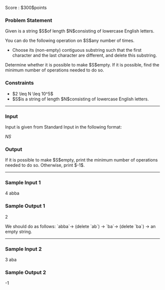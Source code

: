 
<div>

<span>

<span>

<p>
Score : $300$points
</p>

<div>

<section>

### **Problem Statement**

<p>
Given is a string $S$of length $N$consisting of lowercase English letters.
</p>

<p>
You can do the following operation on $S$any number of times.
</p>

<ul>

<li>
Choose its (non-empty) contiguous substring such that the first character and the last character are different, and delete this substring.
</li>

</ul>

<p>
Determine whether it is possible to make $S$empty. If it is possible, find the minimum number of operations needed to do so.
</p>

</section>

</div>

<div>

<section>

### **Constraints**

<ul>

<li>
$2 \leq N \leq 10^5$
</li>

<li>
$S$is a string of length $N$consisting of lowercase English letters.
</li>

</ul>

</section>

</div>

---

<div>

<div>

<section>

### **Input**

<p>
Input is given from Standard Input in the following format:
</p>

<div>

$N$$S$
</div>

</section>

</div>

<div>

<section>

### **Output**

<p>
If it is possible to make $S$empty, print the minimum number of operations needed to do so.
Otherwise, print $-1$.
</p>

</section>

</div>

</div>

---

<div>

<section>

### **Sample Input 1**

<div>

4
abba

</div>

</section>

</div>

<div>

<section>

### **Sample Output 1**

<div>

2

</div>

<p>
We should do as follows: `abba`→ (delete `ab`) → `ba`→ (delete `ba`) → an empty string.
</p>

</section>

</div>

---

<div>

<section>

### **Sample Input 2**

<div>

3
aba

</div>

</section>

</div>

<div>

<section>

### **Sample Output 2**

<div>

-1

</div>

</section>

</div>

</span>

</span>

</div>
